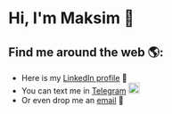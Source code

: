 # Hi, I'm Maksim 👋

## Find me around the web 🌎:
- Here is my <a href="https://www.linkedin.com/in/yakuninm/">LinkedIn profile</a> 💼
- You can text me in <a href="https://t.me/iakunin">Telegram</a> <img height="20" width="20" src="https://telegram.org/favicon.ico" />
- Or even drop me an <a href="mailto:yakuninm+github@gmail.com">email</a> :love_letter:
